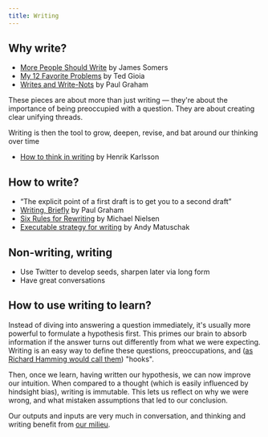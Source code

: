 ```yaml
---
title: Writing
---
```

## Why write?
- [More People Should Write](https://jsomers.net/blog/more-people-should-write) by James Somers
- [My 12 Favorite Problems](https://www.honest-broker.com/p/my-12-favorite-problems?__readwiseLocation=) by Ted Gioia
- [Writes and Write-Nots](https://www.paulgraham.com/writes.html) by Paul Graham

These pieces are about more than just writing — they're about the importance of being preoccupied with a question. They are about creating clear unifying threads.

Writing is then the tool to grow, deepen, revise, and bat around our thinking over time
- [How to think in writing](https://www.henrikkarlsson.xyz/p/writing-to-think) by Henrik Karlsson

## How to write?
- “The explicit point of a first draft is to get you to a second draft”
- [Writing, Briefly](https://paulgraham.com/writing44.html) by Paul Graham
- [Six Rules for Rewriting](https://michaelnielsen.org/blog/six-rules-for-rewriting/) by Michael Nielsen
- [Executable strategy for writing](https://notes.andymatuschak.org/zCknixwETdFm1MWdWPwMcXs) by Andy Matuschak

## Non-writing, writing
- Use Twitter to develop seeds, sharpen later via long form
- Have great conversations

## How to use writing to learn?
Instead of diving into answering a question immediately, it's usually more powerful to formulate a hypothesis first. This primes our brain to absorb information if the answer turns out differently from what we were expecting. Writing is an easy way to define these questions, preoccupations, and ([as Richard Hamming would call them](https://www.cs.virginia.edu/~robins/YouAndYourResearch.html)) "hooks". 

Then, once we learn, having written our hypothesis, we can now improve our intuition. When compared to a thought (which is easily influenced by hindsight bias), writing is immutable. This lets us reflect on why we were wrong, and what mistaken assumptions that led to our conclusion.


Our outputs and inputs are very much in conversation, and thinking and writing benefit from [our milieu](https://www.henrikkarlsson.xyz/p/first-we-shape-our-social-graph-then). 
